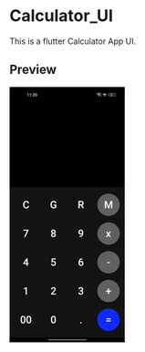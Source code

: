 # Calculator_UI

This is a flutter Calculator App UI.

## Preview
<img src="https://github.com/jatinsonwal01/Flutter_UI_challenge_1/blob/main/image/calculator_UI.jpg">
